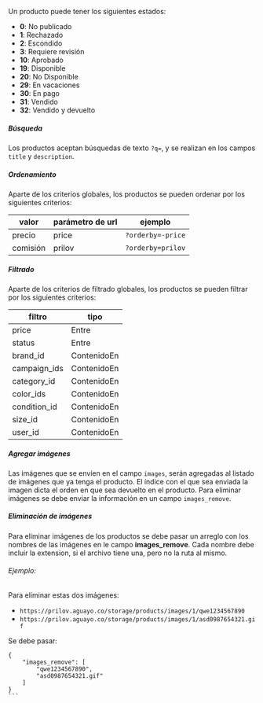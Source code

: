 Un producto puede tener los siguientes estados:

- **0**: No publicado
- **1**: Rechazado
- **2**: Escondido
- **3**: Requiere revisión
- **10**: Aprobado
- **19**: Disponible
- **20**: No Disponible
- **29**: En vacaciones
- **30**: En pago
- **31**: Vendido
- **32**: Vendido y devuelto

##### Búsqueda

Los productos aceptan búsquedas de texto `?q=`, y se realizan en los campos `title` y `description`.

##### Ordenamiento

Aparte de los criterios globales, los productos se pueden ordenar por los siguientes criterios:

|valor|parámetro de url|ejemplo|
|-----|----------------|-------|
|precio|price|`?orderby=-price`|
|comisión|prilov|`?orderby=prilov`|

##### Filtrado

Aparte de los criterios de filtrado globales, los productos se pueden filtrar por los siguientes criterios:

|filtro|tipo|
|------|----|
|price|Entre|
|status|Entre|
|brand_id|ContenidoEn|
|campaign_ids|ContenidoEn|
|category_id|ContenidoEn|
|color_ids|ContenidoEn|
|condition_id|ContenidoEn|
|size_id|ContenidoEn|
|user_id|ContenidoEn|

##### Agregar imágenes

Las imágenes que se envíen en el campo `images`, serán agregadas al listado de imágenes que ya tenga
el producto. El índice con el que sea enviada la imagen dicta el orden en que sea devuelto en el
producto. Para eliminar imágenes se debe enviar la información en un campo `images_remove`.

##### Eliminación de imágenes

Para eliminar imágenes de los productos se debe pasar un arreglo con los nombres de las imágenes en le campo
**images_remove**. Cada nombre debe incluir la extension, si el archivo tiene una, pero no la ruta al mismo.

###### Ejemplo:

Para eliminar estas dos imágenes:

- `https://prilov.aguayo.co/storage/products/images/1/qwe1234567890`
- `https://prilov.aguayo.co/storage/products/images/1/asd0987654321.gif`

Se debe pasar:

````
{
    "images_remove": [
        "qwe1234567890",
        "asd0987654321.gif"
    ]
}
```
